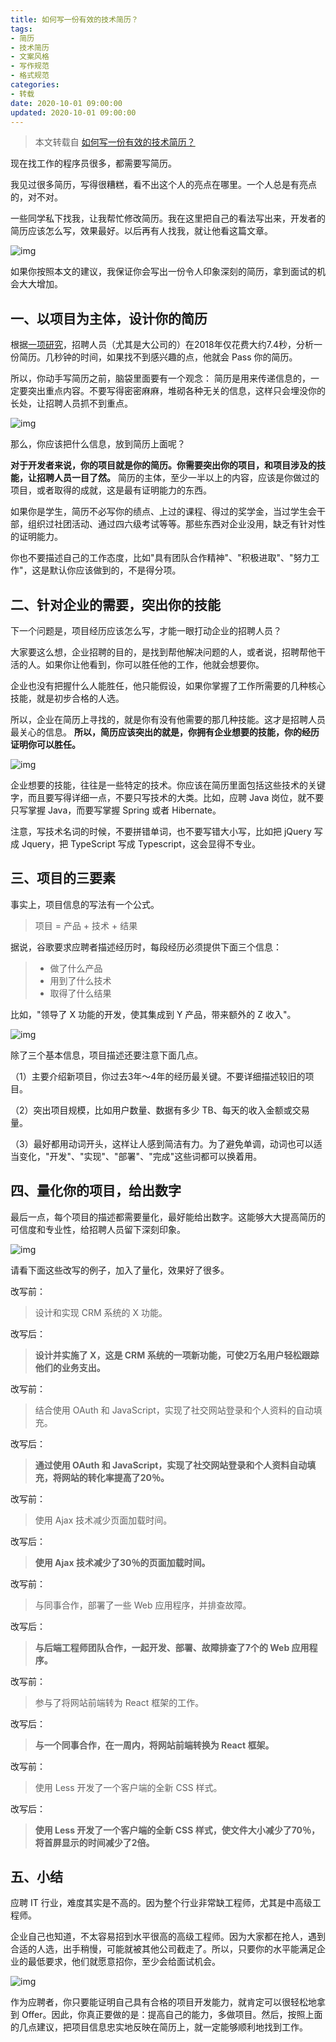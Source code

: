 ```yaml
---
title: 如何写一份有效的技术简历？
tags:
- 简历
- 技术简历
- 文案风格
- 写作规范
- 格式规范
categories:
- 转载
date: 2020-10-01 09:00:00
updated: 2020-10-01 09:00:00
---
```


> 本文转载自 [如何写一份有效的技术简历？](https://www.ruanyifeng.com/blog/2020/01/technical-resume.html)

现在找工作的程序员很多，都需要写简历。

我见过很多简历，写得很糟糕，看不出这个人的亮点在哪里。一个人总是有亮点的，对不对。

一些同学私下找我，让我帮忙修改简历。我在这里把自己的看法写出来，开发者的简历应该怎么写，效果最好。以后再有人找我，就让他看这篇文章。

<!-- more -->

![img](https://up-img.yonghong.tech/pic/2020/10/01-12-21-bg2020010407-Z8h4C2.jpg)

如果你按照本文的建议，我保证你会写出一份令人印象深刻的简历，拿到面试的机会大大增加。

## 一、以项目为主体，设计你的简历

根据[一项研究](https://www.prnewswire.com/news-releases/ladders-updates-popular-recruiter-eye-tracking-study-with-new-key-insights-on-how-job-seekers-can-improve-their-resumes-300744217.html)，招聘人员（尤其是大公司的）在2018年仅花费大约7.4秒，分析一份简历。几秒钟的时间，如果找不到感兴趣的点，他就会 Pass 你的简历。

所以，你动手写简历之前，脑袋里面要有一个观念： 简历是用来传递信息的，一定要突出重点内容。不要写得密密麻麻，堆砌各种无关的信息，这样只会埋没你的长处，让招聘人员抓不到重点。

![img](https://up-img.yonghong.tech/pic/2020/10/01-12-21-bg2020010503-z34rj4.jpg)

那么，你应该把什么信息，放到简历上面呢？

**对于开发者来说，你的项目就是你的简历。你需要突出你的项目，和项目涉及的技能，让招聘人员一目了然。** 简历的主体，至少一半以上的内容，应该是你做过的项目，或者取得的成就，这是最有证明能力的东西。

如果你是学生，简历不必写你的绩点、上过的课程、得过的奖学金，当过学生会干部，组织过社团活动、通过四六级考试等等。那些东西对企业没用，缺乏有针对性的证明能力。

你也不要描述自己的工作态度，比如"具有团队合作精神"、"积极进取"、"努力工作"，这是默认你应该做到的，不是得分项。

## 二、针对企业的需要，突出你的技能

下一个问题是，项目经历应该怎么写，才能一眼打动企业的招聘人员？

大家要这么想，企业招聘的目的，是找到帮他解决问题的人，或者说，招聘帮他干活的人。如果你让他看到，你可以胜任他的工作，他就会想要你。

企业也没有把握什么人能胜任，他只能假设，如果你掌握了工作所需要的几种核心技能，就是初步合格的人选。

所以，企业在简历上寻找的，就是你有没有他需要的那几种技能。这才是招聘人员最关心的信息。 **所以，简历应该突出的就是，你拥有企业想要的技能，你的经历证明你可以胜任。**

![img](https://up-img.yonghong.tech/pic/2020/10/01-12-21-bg2020010504-oHXOY5.jpg)

企业想要的技能，往往是一些特定的技术。你应该在简历里面包括这些技术的关键字，而且要写得详细一点，不要只写技术的大类。比如，应聘 Java 岗位，就不要只写掌握 Java，而要写掌握 Spring 或者 Hibernate。

注意，写技术名词的时候，不要拼错单词，也不要写错大小写，比如把 jQuery 写成 Jquery，把 TypeScript 写成 Typescript，这会显得不专业。

## 三、项目的三要素

事实上，项目信息的写法有一个公式。

> 项目 = 产品 + 技术 + 结果

据说，谷歌要求应聘者描述经历时，每段经历必须提供下面三个信息：

> - 做了什么产品
> - 用到了什么技术
> - 取得了什么结果

比如，"领导了 X 功能的开发，使其集成到 Y 产品，带来额外的 Z 收入"。

![img](https://up-img.yonghong.tech/pic/2020/10/01-12-21-bg2020010410-ihgfgO.jpg)

除了三个基本信息，项目描述还要注意下面几点。

（1）主要介绍新项目，你过去3年～4年的经历最关键。不要详细描述较旧的项目。

（2）突出项目规模，比如用户数量、数据有多少 TB、每天的收入金额或交易量。

（3）最好都用动词开头，这样让人感到简洁有力。为了避免单调，动词也可以适当变化，"开发"、"实现"、"部署"、"完成"这些词都可以换着用。

## 四、量化你的项目，给出数字

最后一点，每个项目的描述都需要量化，最好能给出数字。这能够大大提高简历的可信度和专业性，给招聘人员留下深刻印象。

![img](https://up-img.yonghong.tech/pic/2020/10/01-12-21-bg2020010411-UrRsi5.jpg)

请看下面这些改写的例子，加入了量化，效果好了很多。

改写前：

> 设计和实现 CRM 系统的 X 功能。

改写后：

> **设计并实施了 X，这是 CRM 系统的一项新功能，可使2万名用户轻松跟踪他们的业务支出。**

改写前：

> 结合使用 OAuth 和 JavaScript，实现了社交网站登录和个人资料的自动填充。

改写后：

> **通过使用 OAuth 和 JavaScript，实现了社交网站登录和个人资料自动填充，将网站的转化率提高了20％。**

改写前：

> 使用 Ajax 技术减少页面加载时间。

改写后：

> **使用 Ajax 技术减少了30％的页面加载时间。**

改写前：

> 与同事合作，部署了一些 Web 应用程序，并排查故障。

改写后：

> **与后端工程师团队合作，一起开发、部署、故障排查了7个的 Web 应用程序。**

改写前：

> 参与了将网站前端转为 React 框架的工作。

改写后：

> **与一个同事合作，在一周内，将网站前端转换为 React 框架。**

改写前：

> 使用 Less 开发了一个客户端的全新 CSS 样式。

改写后：

> **使用 Less 开发了一个客户端的全新 CSS 样式，使文件大小减少了70％，将首屏显示的时间减少了2倍。**

## 五、小结

应聘 IT 行业，难度其实是不高的。因为整个行业非常缺工程师，尤其是中高级工程师。

企业自己也知道，不太容易招到水平很高的高级工程师。因为大家都在抢人，遇到合适的人选，出手稍慢，可能就被其他公司截走了。所以，只要你的水平能满足企业的最低要求，他们就愿意招你，至少会给面试机会。

![img](https://up-img.yonghong.tech/pic/2020/10/01-12-21-bg2020010412-BruItd.jpg)

作为应聘者，你只要能证明自己具有合格的项目开发能力，就肯定可以很轻松地拿到 Offer。因此，你真正要做的是：提高自己的能力，多做项目。然后，按照上面的几点建议，把项目信息忠实地反映在简历上，就一定能够顺利地找到工作。